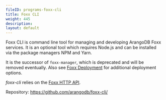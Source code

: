 ```yaml
---
fileID: programs-foxx-cli
title: Foxx CLI
weight: 445
description: 
layout: default
---
```

Foxx CLI is command line tool for managing and developing ArangoDB
Foxx services. It is an optional tool which requires Node.js and
can be installed via the package managers NPM and Yarn.

It is the successor of `foxx-manager`, which is deprecated and will be
removed eventually. Also see [Foxx Deployment](../../foxx-microservices/foxx-deployment)
for additional deployment options.

_foxx-cli_ relies on the [Foxx HTTP API](../../foxx-microservices/).

Repository: <https://github.com/arangodb/foxx-cli/>
